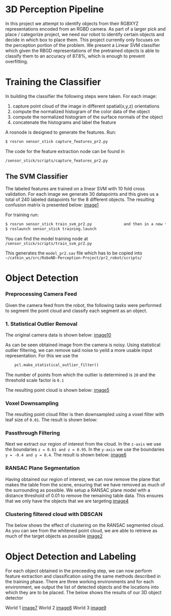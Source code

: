 [image1]: ./images/confusion.png "Confusion Matrix"
[image2]: ./images/objects_white.png "Object Clusters"
[image3]: ./images/pt.png "Pass-through filtering"
[image4]: ./images/ransac.png "RANSAC Plane Segmentation"
[image5]: ./images/stat_out.png "Statistical Outlier Removal"
[image6]: ./images/vox.png "Vox Downsampling"
[image7]: ./images/world_1.png "Labeled Objects in World 1"
[image8]: ./images/world_2.png "Labeled Objects in World 2"
[image9]: ./images/world_3.png "Labeled Objects in World 3"
[image10]: ./images/world_pc.png "Direct Camera Feed"
[image11]: ./images/world_3_cloud.png "Cloud of detected objects in World 3"

# 3D Perception Pipeline
In this project we attempt to identify objects from their RGBXYZ representations encoded from an RGBD camera. As part of a larger pick and place / categorize project, we need our robot to identify certain objects and decide in which box to place them. This project currently only focuses on the perception portion of the problem. We present a Linear SVM classifier which given the RBGD representations of the pretrained objects is able to classify them to an accuracy of 87.8%, which is enough to prevent overfitting. 

# Training the Classifier
In building the classifier the following steps were taken. 
For each image:
1. capture point cloud of the image in different spatial(x,y,z) orientations
2. compute the normalized histogram of the color data of the object
3. compute the normalized histogram of the surface normals of the object
4. concatenate the histograms and label the feature

A rosnode is designed to generate the features. Run:
```sh
$ rosrun sensor_stick capture_features_pr2.py
```
The code for the feature extraction node can be found in 
```sh
/sensor_stick/scripts/capture_features_pr2.py 
```

## The SVM Classifier
The labeled features are trained on a linear SVM with 10 fold cross validation. For each image we generate 30 datapoints and this gives us a total of 240 labeled datapoints for the 8 different objects. The resulting confusion matrix is presented below:
[image1]

For training run:
```sh
$ rosrun sensor_stick train_svm_pr2.py              and then in a new terminal
$ roslaunch sensor_stick training.launch
```
You can find the model training node at `/sensor_stick/scripts/train_svm_pr2.py`

This generates the `model_pr2.sav` file which has to be copied into `~/catkin_ws/src/RoboND-Perception-Project/pr2_robot/scripts/`

# Object Detection

### Preprocessing Camera Feed
Given the camera feed from the robot, the following tasks were performed to segment the point cloud and classify each segment as an object. 

### 1. Statistical Outlier Removal
The original camera data is shown below:
[image10]

As can be seen obtained image from the camera is noisy. Using statistical outlier filtering, we can remove said noise to yeild a more usable input representation. For this we use the 
```python
    pcl.make_statistical_outlier_filter()
```
The number of points from which the outlier is determined is `20` and the threshold scale factor is `0.1`

The resulting point cloud is shown below:
[image5]

### Voxel Downsampling
The resulting point cloud filter is then downsampled using a voxel filter with leaf size of `0.01`. The result is shown below:

### Passthrough Filtering
Next we extract our region of interest from the cloud. In the `z-axis` we use the boundaries `z = 0.61 and z = 0.95`. In the `y-axis` we use the boundaries `y = -0.4 and y = 0.4`. The result is shown below:
[image6]

### RANSAC Plane Segmentation
Having obtained our region of interest, we can now remove the plane that makes the table from the scene, ensuring that we have removed as much of the surrounding as possible. We setup a RANSAC plane model with a distance threshold of 0.01 to remove the remaining table data. This ensures that we only have the objects that we are targeting
[image4]

### Clustering filtered cloud with DBSCAN
The below shows the effect of clustering on the RANSAC segmented cloud. As you can see from the whitened point cloud, we are able to retrieve as much of the target objects as possible
[image2]
# Object Detection and Labeling
For each object obtained in the preceeding step, we can now perform feature extraction and classification using the same methods described in the training phase. There are three working environments and for each environment, we output the list of detected objects and the locations into which they are to be placed. The below shows the results of our 3D object detector

World 1
[image7]
World 2
[image8]
World 3
[image9]


